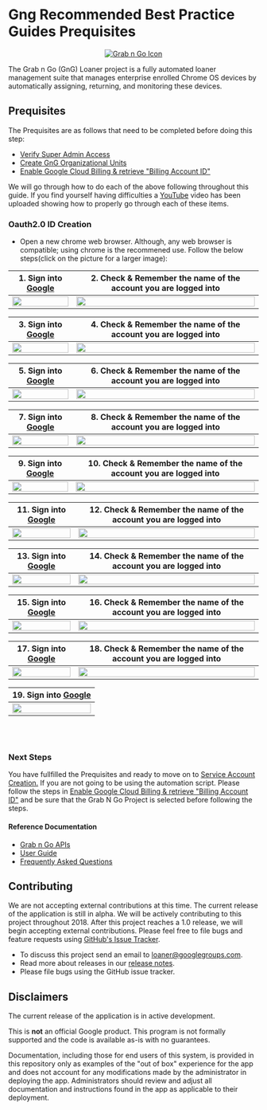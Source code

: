 <!-- mdformat off(GitHub header) -->
Gng Recommended Best Practice Guides Prequisites
======
<!-- mdformat on -->

<p align="center">
  <a href="#grabngo--">
    <img src="https://storage.googleapis.com/gngloaners/gnglogo.png" alt="Grab n Go Icon" />
  </a>
</p>

The Grab n Go (GnG) Loaner project is a fully automated loaner management suite
that manages enterprise enrolled Chrome OS devices by automatically assigning,
returning, and monitoring these devices.


## Prequisites

The Prequisites are as follows that need to be completed before doing this step: 
*	[Verify Super Admin Access](https://github.com/kid-yume/gnglinuxdeployment/tree/dev/docs/deployment/prerequisites/verifysuperadminaccess)
*	[Create GnG Organizational Units](https://github.com/kid-yume/gnglinuxdeployment/tree/dev/docs/deployment/prerequisites/organizationalunits)
*	[Enable Google Cloud Billing & retrieve "Billing Account ID"](https://github.com/kid-yume/gnglinuxdeployment/tree/dev/docs/deployment/prerequisites/billingaccountid)

We will go through how to do each of the above following throughout this guide. If you find yourself having difficulties a
[YouTube](google.com) video has been uploaded showing how to properly go through each of these items. 


### Oauth2.0 ID Creation 
*	Open a new chrome web browser. Although, any web browser is compatible; using chrome is the recommened use. 
Follow the below steps(click on the picture for a larger image):


**1.**	Sign into [Google](https://Google.com)         |**2.**  Check & Remember the name of the account you are logged into
:-------------------------:|:-------------------------:
<a href="http://bit.ly/2EI7Wla"><img src="http://bit.ly/2BVU05h" style="width:100%"/></a> |  <a href="http://bit.ly/2UkbWxy"><img src="http://bit.ly/2Tt3AXb" style="width:100%"/></a>
 
 
**3.**	Sign into [Google](https://Google.com)         |**4.**  Check & Remember the name of the account you are logged into
:-------------------------:|:-------------------------:
<a href="http://bit.ly/2EHz2ca"><img src="http://bit.ly/2SFuuqd" style="width:100%"/></a> |  <a href="http://bit.ly/2UiKWhQ"><img src="http://bit.ly/2SAJHcg" style="width:100%"/></a>


**5.**	Sign into [Google](https://Google.com)         |**6.**  Check & Remember the name of the account you are logged into
:-------------------------:|:-------------------------:
<a href="http://bit.ly/2EqxmT4"><img src="http://bit.ly/2Taby8c" style="width:100%"/></a> |  <a href="http://bit.ly/2HdclhM"><img src="http://bit.ly/2UkdszK" style="width:100%"/></a>


**7.**	Sign into [Google](https://Google.com)         |**8.**  Check & Remember the name of the account you are logged into
:-------------------------:|:-------------------------:
<a href="http://bit.ly/2VzklNP"><img src="http://bit.ly/2VyvLBg" style="width:100%"/></a> |  <a href="http://bit.ly/2EvYZdp"><img src="http://bit.ly/2HclE1c" style="width:100%"/></a> 


**9.**	Sign into [Google](https://Google.com)         |**10.**  Check & Remember the name of the account you are logged into
:-------------------------:|:-------------------------:
<a href="http://bit.ly/2ILv3PP"><img src="http://bit.ly/2UgsFBN" style="width:100%"/></a> |  <a href="http://bit.ly/2XwgZwN"><img src="http://bit.ly/2TwCYV8" style="width:100%"/></a> 


**11.**	Sign into [Google](https://Google.com)         |**12.**  Check & Remember the name of the account you are logged into
:-------------------------:|:-------------------------:
<a href="http://bit.ly/2C0GlKm"><img src="http://bit.ly/2IXELyO" style="width:100%"/></a> |  <a href="http://bit.ly/2tN66cA"><img src="http://bit.ly/2VwdQLN" style="width:100%"/></a> 


**13.**	Sign into [Google](https://Google.com)         |**14.**  Check & Remember the name of the account you are logged into
:-------------------------:|:-------------------------:
<a href="http://bit.ly/2tOk9hL"><img src="http://bit.ly/2GVklo3" style="width:100%"/></a> |  <a href="http://bit.ly/2SG03jM"><img src="http://bit.ly/2UicHHw" style="width:100%"/></a> 


**15.**	Sign into [Google](https://Google.com)         |**16.**  Check & Remember the name of the account you are logged into
:-------------------------:|:-------------------------:
<a href="http://bit.ly/2EwjmXF"><img src="http://bit.ly/2GWnQKW" style="width:100%"/></a> |  <a href="http://bit.ly/2C2zTCt"><img src="http://bit.ly/2Tg4zL1" style="width:100%"/></a> 


**17.**	Sign into [Google](https://Google.com)         |**18.**  Check & Remember the name of the account you are logged into
:-------------------------:|:-------------------------:
<a href="http://bit.ly/2Xy9zJv"><img src="http://bit.ly/2GSU7T6" style="width:100%"/></a> |  <a href="http://bit.ly/2Tx0RME"><img src="http://bit.ly/2Tx0JNa" style="width:100%"/></a> 


**19.**	Sign into [Google](https://Google.com)         |
:-------------------------:|
<a href="http://bit.ly/2VxkJMG"><img src="http://bit.ly/2VxkJMG" style="width:100%"/></a> | 


<br></br>

### Next Steps
You have fullfilled the Prequisites and ready to move on to [Service Account Creation.](https://github.com/kid-yume/gnglinuxdeployment/tree/dev/docs/deployment/prerequisites/serviceaccountcreation)
If you are not going to be using the automation script. Please follow the steps in [Enable Google Cloud Billing & retrieve "Billing Account ID"](https://github.com/kid-yume/gnglinuxdeployment/tree/dev/docs/deployment/prerequisites/billingaccountid)
and be sure that the Grab N Go Project is selected before following the steps. 

#### Reference Documentation

-   [Grab n Go APIs](docs/gng_apis.md)
-   [User Guide](docs/user_guide.md)
-   [Frequently Asked
    Questions](docs/faq.md)

## Contributing

We are not accepting external contributions at this time. The current release of
the application is still in alpha. We will be actively contributing to this
project throughout 2018. After this project reaches a 1.0 release, we will begin
accepting external contributions. Please feel free to file bugs and feature
requests using [GitHub's Issue
Tracker](https://github.com/google/loaner/issues).

* To discuss this project send an email to loaner@googlegroups.com.
* Read more about releases in our [release notes](docs/release_notes.md).
* Please file bugs using the GitHub issue tracker.


## Disclaimers

The current release of the application is in active development.

This is **not** an official Google product. This program is not formally
supported and the code is available as-is with no guarantees.

Documentation, including those for end users of this system, is provided in this
repository only as examples of the "out of box" experience for the app and does
not account for any modifications made by the administrator in deploying the
app. Administrators should review and adjust all documentation and instructions
found in the app as applicable to their deployment.

